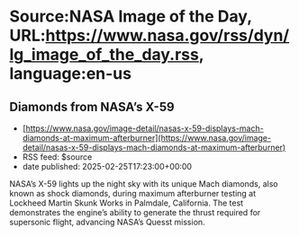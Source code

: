# Source:NASA Image of the Day, URL:https://www.nasa.gov/rss/dyn/lg_image_of_the_day.rss, language:en-us

## Diamonds from NASA’s X-59
 - [https://www.nasa.gov/image-detail/nasas-x-59-displays-mach-diamonds-at-maximum-afterburner](https://www.nasa.gov/image-detail/nasas-x-59-displays-mach-diamonds-at-maximum-afterburner)
 - RSS feed: $source
 - date published: 2025-02-25T17:23:00+00:00

NASA’s X-59 lights up the night sky with its unique Mach diamonds, also known as shock diamonds, during maximum afterburner testing at Lockheed Martin Skunk Works in Palmdale, California. The test demonstrates the engine’s ability to generate the thrust required for supersonic flight, advancing NASA’s Quesst mission.

